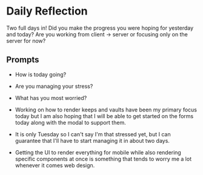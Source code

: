 # Daily Reflection
Two full days in! Did you make the progress you were hoping for yesterday and today? Are you working from client -> server or focusing only on the server for now?  

## Prompts
- How is today going? 
- Are you managing your stress?
- What has you most worried?

- Working on how to render keeps and vaults have been my primary focus today but I am also hoping that I will be able to get started on the forms today along with the modal to support them.

- It is only Tuesday so I can't say I'm that stressed yet, but I can guarantee that I'll have to start managing it in about two days.

- Getting the UI to render everything for mobile while also rendering specific components at once is something that tends to worry me a lot whenever it comes web design.